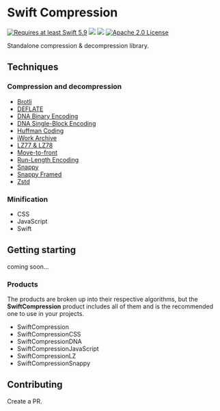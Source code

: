# Swift Compression

<a href="https://swift.org"><img src="https://img.shields.io/badge/Swift-5.9+-F05138?style=&logo=swift" alt="Requires at least Swift 5.9"></a> <img src="https://img.shields.io/badge/Platforms-Any-gold"> <a href="https://discord.com/invite/VyuFQUpcUz"><img src="https://img.shields.io/badge/Chat-Discord-7289DA?style=&logo=discord"></a> <a href="https://github.com/RandomHashTags/destiny/blob/main/LICENSE"><img src="https://img.shields.io/badge/License-Apache_2.0-blue" alt="Apache 2.0 License"></a>

Standalone compression & decompression library.

## Techniques

### Compression and decompression

- [Brotli](https://github.com/google/brotli)
- [DEFLATE](https://www.rfc-editor.org/rfc/rfc1951)
- [DNA Binary Encoding](https://en.wikipedia.org/wiki/DNA_digital_data_storage)
- [DNA Single-Block Encoding](https://www.mdpi.com/1999-4893/13/4/99)
- [Huffman Coding](https://en.wikipedia.org/wiki/Huffman_coding)
- [iWork Archive](https://en.wikipedia.org/wiki/IWork)
- [LZ77 & LZ78](https://en.wikipedia.org/wiki/LZ77_and_LZ78)
- [Move-to-front](https://en.wikipedia.org/wiki/Move-to-front_transform)
- [Run-Length Encoding](https://en.wikipedia.org/wiki/Run-length_encoding)
- [Snappy](https://github.com/google/snappy)
- [Snappy Framed](https://github.com/google/snappy/blob/main/framing_format.txt)
- [Zstd](https://github.com/facebook/zstd)

### Minification

- CSS
- JavaScript
- Swift

## Getting starting

coming soon...

### Products

The products are broken up into their respective algorithms, but the __SwiftCompression__ product includes all of them and is the recommended one to use in your projects.

- SwiftCompression
- SwiftCompressionCSS
- SwiftCompressionDNA
- SwiftCompressionJavaScript
- SwiftCompressionLZ
- SwiftCompressionSnappy

## Contributing

Create a PR.